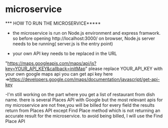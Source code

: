 # microservice

*** HOW TO RUN THE MICROSERVICE*****
- the microservice is run on Node.js environment and express framwork.
  so before opening http://localhost:3000/ on browser, Node.js server needs to be running(
server.js is the entry point)


- your own API key needs to be replaced in the URL

 "https://maps.googleapis.com/maps/api/js?key=YOUR_API_KEY&callback=initMap"
 please replace YOUR_API_KEY with your own google maps api 
 you can get api key here =>https://developers.google.com/maps/documentation/javascript/get-api-key


-I'm still working on the part where you get a list of restaurant from dish name.
there is several Places API with Google but the most relevant apis for my microservice are
not free,you will be billed for every field the results return from Places API except Find Place method which
is not returning an accurate result for the microservice. to avoid being billed, I will use the Find Place API



